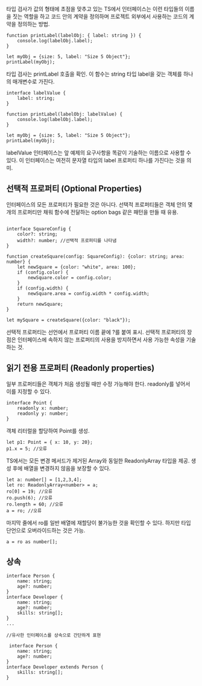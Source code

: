 타입 검사가 값의 형태에 초점을 맞추고 있는 TS에서 인터페이스는 이런 타입들의 이름을 짓는 역할을 하고 코드 안의 계약을 정의하며 프로젝트 외부에서 사용하는 코드의 계약을 정의하는 방법.

```TS
function printLabel(labelObj: { label: string }) {
    console.log(labelObj.label);
}

let myObj = {size: 5, label: "Size 5 Object"};
printLabel(myObj);
```

타입 검사는 printLabel 호출을 확인. 이 함수는 string 타입 label을 갖는 객체를 하나의 매개변수로 가진다.

```TS
interface labelValue {
    label: string;
}

function printLabel(labelObj: labelValue) {
    console.log(labelObj.label);
}

let myObj = {size: 5, label: "Size 5 Object"};
printLabel(myObj);

```

labelValue 인터페이스는 앞 예제의 요구사항을 똑같이 기술하는 이름으로 사용할 수 있다.
이 인터페이스는 여전히 문자열 타입의 label 프로퍼티 하나를 가진다는 것을 의미.

## 선택적 프로퍼티 (Optional Properties)

인터페이스의 모든 프로퍼티가 필요한 것은 아니다. 선택적 프로퍼티들은 객체 안의 몇 개의 프로퍼티만 채워 함수에 전달하는 option bags 같은 패턴을 만들 때 유용.

```TS

interface SquareConfig {
    color?: string;
    width?: number; //선택적 프로퍼티를 나타냄
}

function createSquare(config: SquareConfig): {color: string; area: number} {
    let newSquare = {color: "white", area: 100};
    if (config.color) {
        newSquare.color = config.color;
    }
    if (config.width) {
        newSquare.area = config.width * config.width;
    }
    return newSquare;
}

let mySquare = createSquare({color: "black"});
```

선택적 프로퍼티는 선언에서 프로퍼티 이름 끝에 ?를 붙여 표시.
선택적 프로퍼티의 장점은 인터페이스에 속하지 않는 프로퍼티의 사용을 방지하면서 사용 가능한 속성을 기술하는 것.

## 읽기 전용 프로퍼티 (Readonly properties)

일부 프로퍼티들은 객체가 처음 생성될 때만 수정 가능해야 한다. readonly를 넣어서 이를 지정할 수 있다.

```TS
interface Point {
    readonly x: number;
    readonly y: number;
}
```

객체 리터럴을 할당하여 Point를 생성.

```TS
let p1: Point = { x: 10, y: 20};
p1.x = 5; //오류
```

TS에서는 모든 변경 메서드가 제거된 Array<T>와 동일한 ReadonlyArray<T> 타입을 제공. 생성 후에 배열을 변경하지 않음을 보장할 수 있다.

```TS
let a: number[] = [1,2,3,4];
let ro: ReadonlyArray<number> = a;
ro[0] = 19; //오류
ro.push(6); //오류
ro.length = 60; //오류
a = ro; //오류

```

마지막 줄에서 ro를 일반 배열에 재할당이 불가능한 것을 확인할 수 있다. 하지만 타입 단언으로 오버라이드하는 것은 가능.

```TS
a = ro as number[];
```

## 상속

```TS
interface Person {
    name: string;
    age?: number;
}
interface Developer {
    name: string;
    age?: number;
    skills: string[];
}
...

//유사한 인터페이스를 상속으로 간단하게 표현

 interface Person {
    name: string;
    age?: number;
}
interface Developer extends Person {
    skills: string[];
}
```
